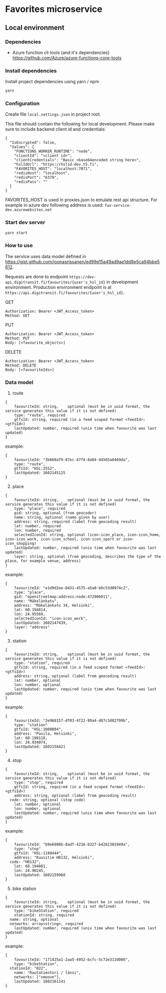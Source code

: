 # Favorites microservice

## Local environment

### Dependencies

- Azure function cli tools (and it's dependencies) https://github.com/Azure/azure-functions-core-tools

### Install dependencies

Install project dependencies using yarn / npm

```bash
yarn
```

### Configuration

Create file `local.settings.json` in project root.

This file should contain the following for local development. Please make sure to include backend client id and credentials:

```
{
  "IsEncrypted": false,
  "Values": {
    "FUNCTIONS_WORKER_RUNTIME": "node",
    "clientId": "<client id>",
    "clientCredentials": "Basic <base64encoded string here>",
    "hslIdUrl": "https://hslid-dev.t5.fi",
    "FAVORITES_HOST": "localhost:7071",
    "redisHost": "localhost",
    "redisPort": "6379",
    "redisPass": ""
  }
}
```

FAVORITES_HOST is used in proxies.json to emulate rest api structure. For example in azure dev following address is used: `fav-service-dev.azurewebsites.net`

### Start dev server

```bash
yarn start
```

### How to use

The service uses data model defined in https://gist.github.com/joonasrissanen/ed99e15a49ad9ae1dd8e5ca94bbe5612.

Requests are done to endpoint `https://dev-api.digitransit.fi/favourites/{user's_hsl_id}` in development environment.
Production environment endpoint is at `https://api.digitransit.fi/favourites/{user's_hsl_id}`.


GET
```
Authorization: Bearer <JWT_Access_token>
Method: GET
```

PUT
```
Authorization: Bearer <JWT_Access_token>
Method: PUT
Body: [<favourite_objects>]
```

DELETE
```
Authorization: Bearer <JWT_Access_token>
Method: DELETE
Body: [<favouriteIds>]
```

### Data model

1. route
```
{
	favouriteId: string,	optional (must be in uuid format, the service generates this value if it is not defined)
	type: "route", required
	gtfsId: string, required (in a feed scoped format <feedId>:<gtfsId>)
	lastUpdated: number, required (unix time when favourite was last updated)
}
```
example:
```
{
	favouriteId: "3b668af9-87ec-47f4-8a84-44565a0469da",
	type: "route",
	gtfsId: "HSL:2552",
	lastUpdated: 1602145125
}
```

2. place
```
{
	favouriteId: string,	optional (must be in uuid format, the service generates this value if it is not defined)
	type: "place", required
	gid: string, optional (from geocoder)
	name: string, optional (name given by user)
	address: string, required (label from geocoding result)
	lat: number, required
	lon: number, required
	selectedIconId: string, optional (icon-icon_place, icon-icon_home, icon-icon_work, icon-icon_school, icon-icon_sport or icon-icon_shopping)
	lastUpdated: number, required (unix time when favourite was last updated)
	layer: string, optional (from geocoding, describes the type of the place, for example venue, address)
}
```
example:
```
{
	favouriteId: "e1d9d2ee-8431-4575-a5a0-b0c53d0974c2",
	type: "place",
	gid: "openstreetmap:address:node:472906011",
	name: "Mäkelänkatu",
	address: "Mäkelänkatu 34, Helsinki",
	lat: 60.194814,
	lon: 24.95569,
	selectedIconId: "icon-icon_work",
	lastUpdated: 1602147439,
	layer: "address"
}
```
3. station
```
{
	favouriteId: string,	optional (must be in uuid format, the service generates this value if it is not defined)
	type: "station", required
	gtfsId: string, required (in a feed scoped format <feedId>:<gtfsId>)
	address: string, optional (label from geocoding result)
	lat: number, optional
	lon: number, optional
	lastUpdated: number, required (unix time when favourite was last updated)
}
```
example:
```
{
	favouriteId: "2e968157-df03-4f22-89a4-d87c3d82799b",
	type: "station"
	gtfsId: "HSL:1000004",
	address: "Pasila, Helsinki",
	lat: 60.198118,
	lon: 24.934074,
	lastUpdated: 1602158421
}
```

4. stop
```
{
	favouriteId: string,	optional (must be in uuid format, the service generates this value if it is not defined)
	type: "stop", required
	gtfsId: string, required (in a feed scoped format <feedId>:<gtfsId>)
	address: string, optional (label from geocoding result)
  code: string, optional (stop code)
	lat: number, optional
	lon: number, optional
	lastUpdated: number, required (unix time when favourite was last updated)
}
```
example:
```
{
	favouriteId: "b9e6808b-8adf-4216-b327-b4262301949a",
	type: "stop"
	gtfsId: "HSL:1180444",
	address: "Kuusitie H0132, Helsinki",
  code: "H0132",
	lat: 60.194881,
	lon: 24.90245,
	lastUpdated: 1602159968
}
```
5. bike station
```
{
	favouriteId: string,	optional (must be in uuid format, the service generates this value if it is not defined)
	type: "bikeStation", required
	stationId: string, required
  name: string, optional
  networks: array<string>, required
	lastUpdated: number, required (unix time when favourite was last updated)
}
```
example:
```
{
	favouriteId: "171425a1-2aa5-4952-bcfc-5c72e313d086",
	type: "bikeStation",
  stationId: "022",
	name: "Rautatientori / länsi",
	networks: ["smoove"],
	lastUpdated: 1602161141
}
```
